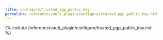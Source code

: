 ```yaml
---
title: configure/trusted_pgp_public_key
permalink: reference/vault_plugin/configure/trusted_pgp_public_key.html
---
```


{% include /reference/vault_plugin/configure/trusted_pgp_public_key.md %}
